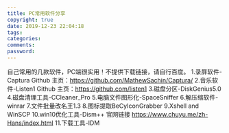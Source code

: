 ```yaml
---
title: PC常用软件分享
copyright: true
date: 2019-12-23 22:04:18
tags:
categories:
comments:
password:
---
```

自己常用的几款软件，PC端很实用！不提供下载链接，请自行百度。
1.录屏软件-Captura
Github 主页：<https://github.com/MathewSachin/Captura/>
2.音乐软件-Listen1
Github 主页：<https://github.com/listen1>
3.磁盘分区-DiskGenius5.0
4.磁盘清理工具-CCleaner_Pro
5.电脑文件图形化-SpaceSniffer
6.解压缩软件-winrar
7.文件批量改名王1.3
8.图标提取BeCyIconGrabber
9.Xshell and WinSCP
10.win10优化工具-Dism++
官网链接 <https://www.chuyu.me/zh-Hans/index.html>
11.下载工具-IDM
